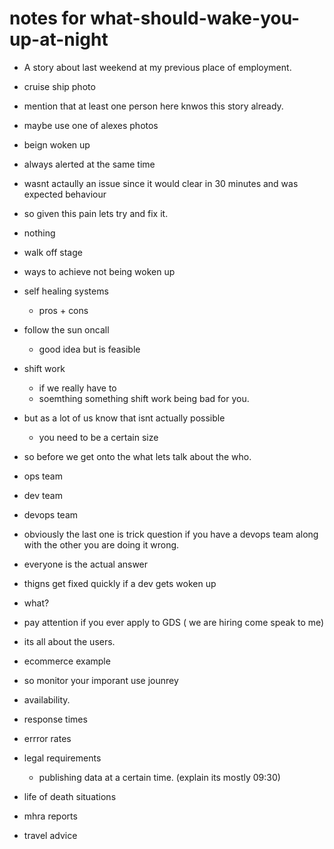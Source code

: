 # notes for what-should-wake-you-up-at-night

- A story about last weekend at my previous place of employment.
 - cruise ship photo
 - mention that at least one person here knwos this story already.
 - maybe use one of alexes photos
 - beign woken up 
 - always alerted at the same time
 - wasnt actaully an issue since it would clear in 30 minutes and was expected behaviour
 - so given this pain lets try and fix it.

- nothing
 - walk off stage

- ways to achieve not being woken up

- self healing systems
   - pros + cons
- follow the sun oncall
  - good idea but is feasible
- shift work
  - if we really have to
  - soemthing something shift work being bad for you.

- but as a lot of us know that isnt actually possible
  - you need to be a certain size

- so before we get onto the what lets talk about the who.
 - ops team
 - dev team
 - devops team
  - obviously the last one is trick question if you have a devops team along with the other you are doing it wrong.
 - everyone is the actual answer
 - thigns get fixed quickly if a dev gets woken up 
 

- what?
 - pay attention if you ever apply to GDS ( we are hiring come speak to me)
 - its all about the users.
  - ecommerce example
  - so monitor your imporant use jounrey
 - availability.
 - response times
 - errror rates
 - legal requirements
   - publishing data at a certain time. (explain its mostly 09:30)
 - life of death situations
  - mhra reports
  - travel advice

